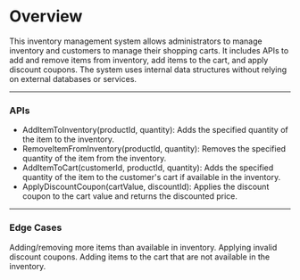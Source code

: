 # Overview
This inventory management system allows administrators to manage inventory and customers to manage their shopping carts. It includes APIs to add and remove items from inventory, add items to the cart, and apply discount coupons. The system uses internal data structures without relying on external databases or services.

---
### APIs
- AddItemToInventory(productId, quantity): Adds the specified quantity of the item to the inventory.
- RemoveItemFromInventory(productId, quantity): Removes the specified quantity of the item from the inventory.
- AddItemToCart(customerId, productId, quantity): Adds the specified quantity of the item to the customer's cart if available in the inventory.
- ApplyDiscountCoupon(cartValue, discountId): Applies the discount coupon to the cart value and returns the discounted price.
---
### Edge Cases
Adding/removing more items than available in inventory.
Applying invalid discount coupons.
Adding items to the cart that are not available in the inventory.

